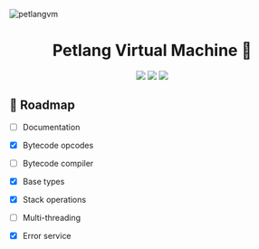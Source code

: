 ![petlangvm](https://github.com/ytkaskd/petlang_vm/assets/95956785/c5672156-2655-479b-9fda-43f31b5239a1)

<!-- Name -->
<h1 align="center">
  Petlang Virtual Machine 🐶
</h1>

<div align="center">
  <img src="https://forthebadge.com/images/badges/made-with-go.svg" />
  <img src="https://forthebadge.com/images/badges/approved-by-my-mom.svg" />
  <img src="https://forthebadge.com/images/badges/code-sucks-it-works.svg" />
</div>

## 🧬 Roadmap

- [ ] Documentation
- [x] Bytecode opcodes
- [ ] Bytecode compiler
- [x] Base types
- [x] Stack operations
- [ ] Multi-threading
- [x] Error service
      
